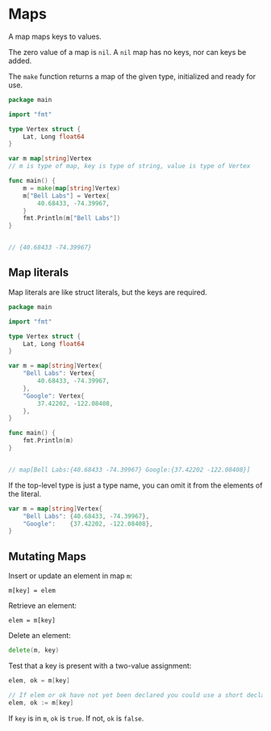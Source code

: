 # Maps

A map maps keys to values.

The zero value of a map is `nil`. A `nil` map has no keys, nor can keys be added.

The `make` function returns a map of the given type, initialized and ready for use.

```go
package main

import "fmt"

type Vertex struct {
	Lat, Long float64
}

var m map[string]Vertex	
// m is type of map, key is type of string, value is type of Vertex

func main() {
	m = make(map[string]Vertex)
	m["Bell Labs"] = Vertex{
		40.68433, -74.39967,
	}
	fmt.Println(m["Bell Labs"])
}


// {40.68433 -74.39967}
```

## Map literals

Map literals are like struct literals, but the keys are required.

```go
package main

import "fmt"

type Vertex struct {
	Lat, Long float64
}

var m = map[string]Vertex{
	"Bell Labs": Vertex{
		40.68433, -74.39967,
	},
	"Google": Vertex{
		37.42202, -122.08408,
	},
}

func main() {
	fmt.Println(m)
}


// map[Bell Labs:{40.68433 -74.39967} Google:{37.42202 -122.08408}]
```

If the top-level type is just a type name, you can omit it from the elements of the literal.

```go
var m = map[string]Vertex{
	"Bell Labs": {40.68433, -74.39967},
	"Google":    {37.42202, -122.08408},
}
```

## Mutating Maps

Insert or update an element in map `m`:

```text
m[key] = elem
```

Retrieve an element:

```text
elem = m[key]
```

Delete an element:

```go
delete(m, key)
```

Test that a key is present with a two-value assignment:

```go
elem, ok = m[key]

// If elem or ok have not yet been declared you could use a short declaration form
elem, ok := m[key]
```

If `key` is in `m`, `ok` is `true`. If not, `ok` is `false`.

